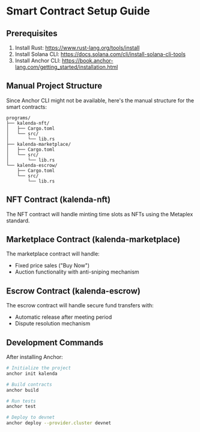 # Smart Contract Setup Guide

## Prerequisites

1. Install Rust: https://www.rust-lang.org/tools/install
2. Install Solana CLI: https://docs.solana.com/cli/install-solana-cli-tools
3. Install Anchor CLI: https://book.anchor-lang.com/getting_started/installation.html

## Manual Project Structure

Since Anchor CLI might not be available, here's the manual structure for the smart contracts:

```
programs/
├── kalenda-nft/
│   ├── Cargo.toml
│   └── src/
│       └── lib.rs
├── kalenda-marketplace/
│   ├── Cargo.toml
│   └── src/
│       └── lib.rs
└── kalenda-escrow/
    ├── Cargo.toml
    └── src/
        └── lib.rs
```

## NFT Contract (kalenda-nft)

The NFT contract will handle minting time slots as NFTs using the Metaplex standard.

## Marketplace Contract (kalenda-marketplace)

The marketplace contract will handle:
- Fixed price sales ("Buy Now")
- Auction functionality with anti-sniping mechanism

## Escrow Contract (kalenda-escrow)

The escrow contract will handle secure fund transfers with:
- Automatic release after meeting period
- Dispute resolution mechanism

## Development Commands

After installing Anchor:

```bash
# Initialize the project
anchor init kalenda

# Build contracts
anchor build

# Run tests
anchor test

# Deploy to devnet
anchor deploy --provider.cluster devnet
```